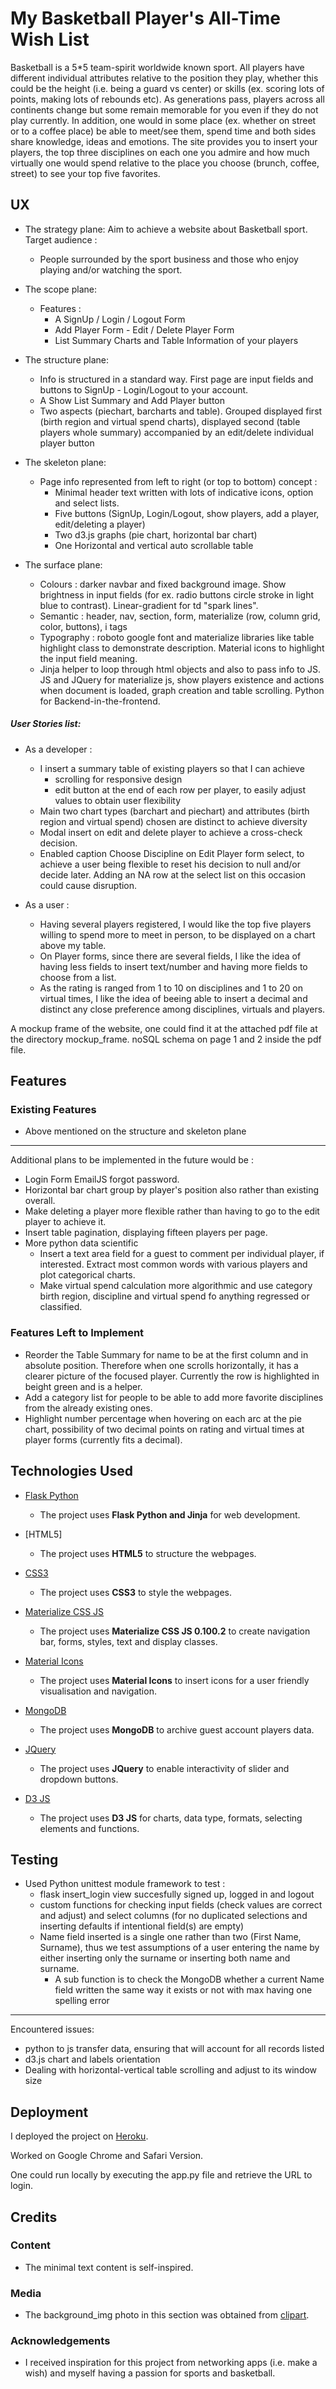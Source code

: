 # My Basketball Player's All-Time Wish List 

Basketball is a 5*5 team-spirit worldwide known sport. All players have different individual attributes relative to the position they play, whether this could be the height 
(i.e. being a guard vs center) or skills (ex. scoring lots of points, making lots of rebounds etc). As generations pass, players across all continents change but some remain memorable for you even if
they do not play currently. In addition, one would in some place (ex. whether on street or to a coffee place) be able to meet/see them, spend time and both sides share knowledge, ideas 
and emotions. The site provides you to insert your players, the top three disciplines on each one you admire and how much virtually one would spend relative to the place you choose
(brunch, coffee, street) to see your top five favorites.        

## UX

- The strategy plane: Aim to achieve a website about Basketball sport.
  Target audience :
  - People surrounded by the sport business and those who enjoy playing and/or watching the sport.

- The scope plane: 
  - Features :
    - A SignUp / Login / Logout Form
    - Add Player Form - Edit / Delete Player Form
    - List Summary Charts and Table Information of your players

- The structure plane: 
  - Info is structured in a standard way. First page are input fields and buttons to SignUp - Login/Logout to your account.
  - A Show List Summary and Add Player button
  - Two aspects (piechart, barcharts and table). Grouped displayed first (birth region and virtual spend charts), displayed second (table players whole summary) accompanied by an
    edit/delete individual player button

- The skeleton plane: 
  - Page info represented from left to right (or top to bottom) concept :
    - Minimal header text written with lots of indicative icons, option and select lists.  
    - Five buttons (SignUp, Login/Logout, show players, add a player, edit/deleting a player)
    - Two d3.js graphs (pie chart, horizontal bar chart)
    - One Horizontal and vertical auto scrollable table

- The surface plane: 
  - Colours : darker navbar and fixed background image. Show brightness in input fields (for ex. radio buttons circle stroke in light blue to contrast). Linear-gradient for td "spark lines".
  - Semantic : header, nav, section, form, materialize (row, column grid, color, buttons), i tags
  - Typography : roboto google font and materialize libraries like table highlight class to demonstrate description. Material icons to highlight the input field meaning.
  - Jinja helper to loop through html objects and also to pass info to JS. JS and JQuery for materialize js, show players existence and actions when document is loaded, 
    graph creation and table scrolling. Python for Backend-in-the-frontend.   

##### User Stories list:

- As a developer :
  - I insert a summary table of existing players so that I can achieve
    - scrolling for responsive design
    - edit button at the end of each row per player, to easily adjust values to obtain user flexibility
  - Main two chart types (barchart and piechart) and attributes (birth region and virtual spend) chosen are distinct to achieve diversity  
  - Modal insert on edit and delete player to achieve a cross-check decision.
  - Enabled caption Choose Discipline on Edit Player form select, to achieve a user being flexible to reset his decision to null and/or decide later. 
    Adding an NA row at the select list on this occasion could cause disruption.   

- As a user : 
  - Having several players registered, I would like the top five players willing to spend more to meet in person, to be displayed on a chart above my table.
  - On Player forms, since there are several fields, I like the idea of having less fields to insert text/number and having more fields to choose from a list.
  - As the rating is ranged from 1 to 10 on disciplines and 1 to 20 on virtual times, I like the idea of beeing able to insert a decimal and distinct
    any close preference among disciplines, virtuals and players. 

A mockup frame of the website, one could find it at the attached pdf file at the directory mockup_frame. noSQL schema on page 1 and 2 inside the pdf file.

## Features


### Existing Features

- Above mentioned on the structure and skeleton plane

---

Additional plans to be implemented in the future would be :

- Login Form EmailJS forgot password.
- Horizontal bar chart group by player's position also rather than existing overall. 
- Make deleting a player more flexible rather than having to go to the edit player to achieve it.
- Insert table pagination, displaying fifteen players per page. 
- More python data scientific
  - Insert a text area field for a guest to comment per individual player, if interested. Extract most common words with various players and plot categorical charts. 
  - Make virtual spend calculation more algorithmic and use category birth region, discipline and virtual spend fo anything regressed or classified.

### Features Left to Implement

- Reorder the Table Summary for name to be at the first column and in absolute position. Therefore when one scrolls horizontally, it has a clearer picture of
  the focused player. Currently the row is highlighted in beight green and is a helper.
- Add a category list for people to be able to add more favorite disciplines from the already existing ones.
- Highlight number percentage when hovering on each arc at the pie chart, possibility of two decimal points on rating and virtual times at player forms (currently fits a decimal).

## Technologies Used

- [Flask Python](http://flask.pocoo.org/)
    - The project uses **Flask Python and Jinja** for web development.

- [HTML5]
    - The project uses **HTML5** to structure the webpages.

- [CSS3](https://github.com/feddieminas/project_om/blob/master/assets/css/style.css)
    - The project uses **CSS3** to style the webpages.

- [Materialize CSS JS](http://archives.materializecss.com/0.100.2/)
    - The project uses **Materialize CSS JS 0.100.2** to create navigation bar, forms, styles, text and display classes.
    
- [Material Icons](https://material.io/tools/icons/?style=baseline)
    - The project uses **Material Icons** to insert icons for a user friendly visualisation and navigation. 

- [MongoDB](https://mlab.com/)
    - The project uses **MongoDB** to archive guest account players data.

- [JQuery](https://jquery.com)
    - The project uses **JQuery** to enable interactivity of slider and dropdown buttons.

- [D3 JS](https://cdnjs.com/libraries/d3)
    - The project uses **D3 JS** for charts, data type, formats, selecting elements and functions. 


## Testing

- Used Python unittest module framework to test :
  - flask insert_login view succesfully signed up, logged in and logout
  - custom functions for checking input fields (check values are correct and adjust) and select columns (for no duplicated selections and inserting defaults if intentional field(s) are empty)
  - Name field inserted is a single one rather than two (First Name, Surname), thus we test assumptions of a user entering the name by either inserting only the surname or inserting both name and surname.
    - A sub function is to check the MongoDB whether a current Name field written the same way it exists or not with max having one spelling error 

----

Encountered issues:

- python to js transfer data, ensuring that will account for all records listed
- d3.js chart and labels orientation
- Dealing with horizontal-vertical table scrolling and adjust to its window size

## Deployment

I deployed the project on [Heroku](https://basketball-players-favs.herokuapp.com/).

Worked on Google Chrome and Safari Version.

One could run locally by executing the app.py file and retrieve the URL to login. 

## Credits


### Content

- The minimal text content is self-inspired.

### Media

- The background_img photo in this section was obtained from [clipart](https://www.clipart.email/clipart/sunset-silhouette-basketball-105479.html).

### Acknowledgements

- I received inspiration for this project from networking apps (i.e. make a wish) and myself having a passion for sports and basketball.